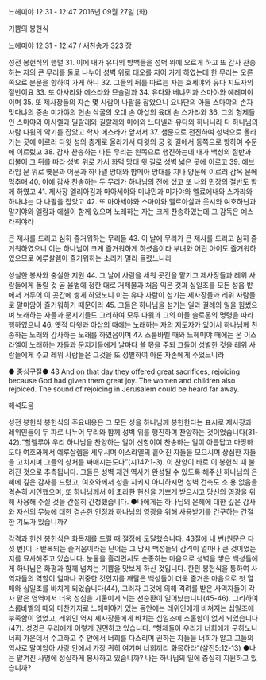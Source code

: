 느헤미야 12:31 - 12:47 
2016년 09월 27일 (화)

기쁨의 봉헌식



느헤미야 12:31 - 12:47 / 새찬송가 323 장


성전 봉헌식의 행렬
31. 이에 내가 유다의 방백들을 성벽 위에 오르게 하고 또 감사 찬송하는 자의 큰 무리를 둘로 나누어 성벽 위로 대오를 지어 가게 하였는데 한 무리는 오른쪽으로 분문을 향하여 가게 하니 
32. 그들의 뒤를 따르는 자는 호세야와 유다 지도자의 절반이요 
33. 또 아사랴와 에스라와 므술람과 
34. 유다와 베냐민과 스마야와 예레미야이며 
35. 또 제사장들의 자손 몇 사람이 나팔을 잡았으니 요나단의 아들 스마야의 손자 맛다냐의 증손 미가야의 현손 삭굴의 오대 손 아삽의 육대 손 스가랴와 
36. 그의 형제들인 스마야와 아사렐과 밀랄래와 길랄래와 마애와 느다넬과 유다와 하나니라 다 하나님의 사람 다윗의 악기를 잡았고 학사 에스라가 앞서서 
37. 샘문으로 전진하여 성벽으로 올라가는 곳에 이르러 다윗 성의 층계로 올라가서 다윗의 궁 윗 길에서 동쪽으로 향하여 수문에 이르렀고 
38. 감사 찬송하는 다른 무리는 왼쪽으로 행진하는데 내가 백성의 절반과 더불어 그 뒤를 따라 성벽 위로 가서 화덕 망대 윗 길로 성벽 넓은 곳에 이르고 
39. 에브라임 문 위로 옛문과 어문과 하나넬 망대와 함메아 망대를 지나 양문에 이르러 감옥 문에 멈추매 
40. 이에 감사 찬송하는 두 무리가 하나님의 전에 섰고 또 나와 민장의 절반도 함께 하였고 
41. 제사장 엘리아김과 마아세야와 미냐민과 미가야와 엘료에내와 스가랴와 하나냐는 다 나팔을 잡았고 
42. 또 마아세야와 스마야와 엘르아살과 웃시와 여호하난과 말기야와 엘람과 에셀이 함께 있으며 노래하는 자는 크게 찬송하였는데 그 감독은 예스라히야라 

큰 제사를 드리고 심히 즐거워하는 무리들
43. 이 날에 무리가 큰 제사를 드리고 심히 즐거워하였으니 이는 하나님이 크게 즐거워하게 하셨음이라 부녀와 어린 아이도 즐거워하였으므로 예루살렘이 즐거워하는 소리가 멀리 들렸느니라 

성실한 봉사와 충실한 지원
44. 그 날에 사람을 세워 곳간을 맡기고 제사장들과 레위 사람들에게 돌릴 것 곧 율법에 정한 대로 거제물과 처음 익은 것과 십일조를 모든 성읍 밭에서 거두어 이 곳간에 쌓게 하였노니 이는 유다 사람이 섬기는 제사장들과 레위 사람들로 말미암아 즐거워하기 때문이라 
45. 그들은 하나님을 섬기는 일과 결례의 일을 힘썼으며 노래하는 자들과 문지기들도 그러하여 모두 다윗과 그의 아들 솔로몬의 명령을 따라 행하였으니 
46. 옛적 다윗과 아삽의 때에는 노래하는 자의 지도자가 있어서 하나님께 찬송하는 노래와 감사하는 노래를 하였음이며 
47. 스룹바벨 때와 느헤미야 때에는 온 이스라엘이 노래하는 자들과 문지기들에게 날마다 쓸 몫을 주되 그들이 성별한 것을 레위 사람들에게 주고 레위 사람들은 그것을 또 성별하여 아론 자손에게 주었느니라 

● 중심구절● 43 And on that day they offered great sacrifices, rejoicing because God had given them great joy. The women and children also rejoiced. The sound of rejoicing in Jerusalem could be heard far away.

해석도움





성전 봉헌식
봉헌식의 주요내용은 그 모든 성을 하나님께 봉헌한다는 표시로 제사장과 레위인들이 두 파로 나누어 무리와 함께 성벽 위를 행진하며 찬양하는 것이었습니다(31-42).“할렐루야 우리 하나님을 찬양하는 일이 선함이여 찬송하는 일이 아름답고 마땅하도다 여호와께서 예루살렘을 세우시며 이스라엘의 흩어진 자들을 모으시며 상심한 자들을 고치시며 그들의 상처를 싸매시는도다”(시147:1-3). 이 찬양이 바로 이 봉헌식 때 불려진 것으로 추측됩니다. 그들은 성벽 재건 역사가 완성될 수 있도록 해주신 하나님의 은혜에 깊은 감사를 드렸고, 여호와께서 성을 지키지 아니하시면 성벽 건축도 소
용 없음을 겸손히 시인했으며, 또 하나님께서 이 초라한 헌신을 기쁘게 받으시고 당신의 영광을 위해 사용해 주실 것을 간절히 간청했습니다.
●나에게는 하나님의 은혜에 대한 깊은 감사와 자신의 무능에 대한 겸손한 인정과 하나님의 영광을 위해 사용받기를 간구하는 간절한 기도가 있습니까?

감격과 헌신
봉헌식은 화목제를 드릴 때 절정에 도달했습니다. 43절에 네 번(원문은 다섯 번)이나 반복되는 즐거움이라는 단어는 그 당시 백성들의 감격이 얼마나 큰 것이었는지를 묘사해주고 있습니다. 눈물을 흘리면서도 순종하는 마음으로 성벽을 쌓은 백성들에게 하나님은 화평과 함께 넘치는 기쁨을 맛보게 하신 것입니다. 한편 봉헌식을 통하여 사역자들의 역할이 얼마나 귀중한 것인지를 깨달은 백성들이 더욱 즐거운 마음으로 첫 열매와 십일조를 바치게 되었습니다(44), 그러자 그것에 의해 격려를 받은 사역자들이 각자 맡은 영역에서 더욱 성심을 기울이게 되는 선순환이 일어났습니다(45-46). 그리하여 스룹바벨의 때와 마찬가지로 느헤미야가 있는 동안에는 레위인에게 바쳐지는 십일조에 부족함이 없었고, 레위인 역시 제사장들에게 바치는 십일조에 소홀함이 없게 되었습니다(47). 성경은 우리에게 이렇게 권면하고 있습니다. “형제들아 우리가 너희에게 구하노니 너희 가운데서 수고하고 주 안에서 너희를 다스리며 권하는 자들을 너희가 알고 그들의 역사로 말미암아 사랑 안에서 가장 귀히 여기며 너희끼리 화목하라”(살전5:12-13)
●나는 맡겨진 사명에 성실하게 봉사하고 있습니까? 나는 하나님의 일에 충실히 지원하고 있습니까?